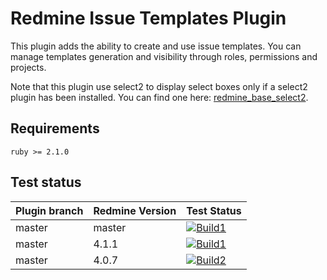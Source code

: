 Redmine Issue Templates Plugin
======================

This plugin adds the ability to create and use issue templates.
You can manage templates generation and visibility through roles, permissions and projects.

Note that this plugin use select2 to display select boxes only if a select2 plugin has been installed. You can find one here: [redmine_base_select2](https://github.com/jbbarth/redmine_base_select2).

## Requirements

    ruby >= 2.1.0
    
## Test status

|Plugin branch| Redmine Version   | Test Status |
|-------------|-------------------|-------------------|
|master       | master            | [![Build1][1]][5] |  
|master       | 4.1.1             | [![Build1][2]][5] |  
|master       | 4.0.7             | [![Build2][3]][5] |

[1]: https://travis-matrix-badges.herokuapp.com/repos/nanego/redmine_templates/branches/master/1?use_travis_com=true
[2]: https://travis-matrix-badges.herokuapp.com/repos/nanego/redmine_templates/branches/master/2?use_travis_com=true
[3]: https://travis-matrix-badges.herokuapp.com/repos/nanego/redmine_templates/branches/master/3?use_travis_com=true
[5]: https://travis-ci.com/nanego/redmine_templates
